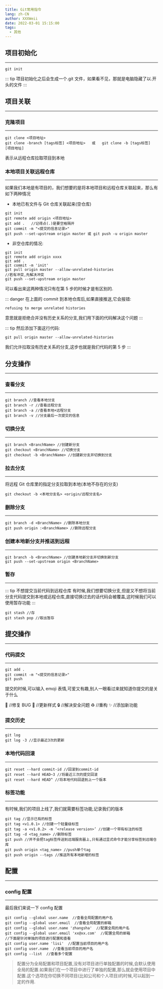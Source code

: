 ```yaml
---
title: Git常用指令
lang: zh-CN
author: XXXWeii
date: 2022-03-01 15:15:00
tags:
  - 其他
---
```


## 项目初始化

---

```
git init
```

::: tip
项目初始化之后会生成一个.git 文件，如果看不见，那就是电脑隐藏了以.开头的文件
:::

## 项目关联

---

### 克隆项目

---

```
git clone <项目地址>
git clone -branch [tags标签] <项目地址>	或	git clone -b [tags标签] [项目地址]
```

表示从远程仓库拉取项目到本地

### 本地项目关联远程仓库

---

如果我们本地是有项目的，我们想要的是将本地项目和远程仓库关联起来，那么有如下两种情况

- 本地已有文件与 Git 仓库关联起来(空仓库)

```{5}
git init
git remote add origin <项目地址>
git add .	//记得点(.)是要空格隔开
git commit -m "<提交的信息记录>"
git push --set-upstream origin master 或 git push -u origin master
```

- 非空仓库的情况:

```{5,7}
git init
git remote add origin xxxx
git add .
git commit -m 'init'
git pull origin master --allow-unrelated-histories
//若有冲突,先解决冲突
git push --set-upstream origin master
```

可以看出来这两种情况只有在第 5 步的时候才是有区别的.

::: danger 在上面的 commit 到本地仓库后,如果直接推送,它会报错:

```
refusing to merge unrelated histories
```

意思就是拒绝合并没有历史关系的分支,我们用下面的代码解决这个问题
:::

::: tip 然后添加下面这行代码:

```
git pull origin master --allow-unrelated-histories
```

我们允许拉取没有历史关系的分支,这步也就是我们代码的第 5 步
:::

## 分支操作

---

### 查看分支

---

```
git branch //查看本地分支
git branch -r //查看远程分支
git branch -a //查看本地+远程分支
git branch -v //分支最后一次提交的信息
```

### 切换分支

---

```
git branch <BranchName> //创建新分支
git checkout <BranchName> //切换分支
git checkout -b <BranchName> //创建新分支并切换到分支
```

### 拉去分支

---

将远程 Git 仓库里的指定分支拉取到本地(本地不存在的分支)

```
git checkout -b <本地分支名> <origin/远程分支名>
```

### 删除分支

---

```
git branch -d <BranchName> //删除本地分支
git push origin :<BranchName> //删除远程分支
```

### 创建本地新分支并推送到远程

---

```
git branch -b <BranchName> //创建本地新分支并切换到新分支
git push --set-upstream origin <BranchName>
```

### 暂存

---

::: tip 不想提交当前代码到远程仓库
有时候,我们想要切换分支,但是又不想将当前分支代码提交到本地或远程仓库,直接切换过去的话代码会被覆盖,这时候我们可以使用暂存功能
:::

```
git stash //存
git stash pop //取出暂存
```

## 提交操作

---

### 代码提交

---

```
git add .
git commit -m "<提交的信息记录>"
git push
```

提交的时候,可以输入 emoji 表情,可爱又有趣,别人一眼看过来就知道你提交的是关于什么

:bug: //修复 BUG :lipstick: //更新样式 :lock: //解决安全问题 :recycle: //重构 :sparkles: //添加新功能

### 提交历史

---

```
git log
git log -3 //显示最近3次的更新
```

### 本地代码回滚

---

```
git reset --hard commit-id //回滚到commit-id
git reset --hard HEAD~3 //将最近三次的提交回滚
git reset --hard HEAD^ //将本地代码回退到上一个版本
```

### 标签功能

---

有时候,我们的项目上线了,我们就需要标签功能,记录我们的版本

```
git tag //显示已有的标签
git tag <v1.0.1> //创建一个轻量级标签
git tag -a <v1.0.2> -m ‘<release version>’ //创建一个带有标注的标签
git tag -d <tag_name> //删除标签
git push //并不会把tag标签传送到远端服务器上,只有通过显式命令才能分享标签到远端仓库
git push origin <tag_name> //push单个tag
git push origin --tags //推送所有本地新增的标签
```

## 配置

---

### config 配置

---

最后我们来说一下 config 配置

```
git config --global user.name  //查看全局配置的用户名
git config --global user.email  //查看全局配置的邮箱
git config --global user.name 'zhangsha'  //配置全局的用户名
git config --global user.email 'xx@xx.com'  //配置全局的邮箱
//下面是针对单独的项目进行配置和查看
git config user.name 'lisi'  //配置当前项目的用户名
git config user.name  //查看当前项目的用户名
git config --list  //查看多个配置
```

> 配置分为全局配置和项目配置,没有对项目进行单独配置的时候,会默认使用全局的配置.如果我们在一个项目中进行了单独的配置,那么就会使用项目中配置.这个选项在你切换不同项目(比如公司和个人项目)的时候,可以起到一定的作用.
